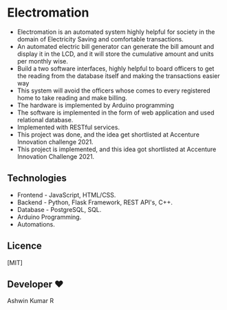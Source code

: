 # Electromation
- Electromation is an automated system highly helpful for society in the domain of Electricity Saving and comfortable transactions.
- An automated electric bill generator can generate the bill amount and display it in the LCD, and it will store the cumulative amount and units per monthly wise. 
- Build a two software interfaces, highly helpful to board officers to get the reading from the database itself and making the transactions easier way 
- This system will avoid the officers whose comes to every registered home to take reading and make billing.
- The hardware is implemented by Arduino programming 
- The software is implemented in the form of web application and used relational database.
- Implemented with RESTful services.
- This project was done, and the idea get shortlisted at Accenture Innovation challenge 2021.
- This project is implemented, and this idea got shortlisted at Accenture Innovation Challenge 2021.


## Technologies
- Frontend - JavaScript, HTML/CSS.
- Backend - Python, Flask Framework, REST API's, C++.
- Database - PostgreSQL, SQL.
- Arduino Programming.
- Automations.

## Licence
[MIT] 

## Developer ❤
Ashwin Kumar R
